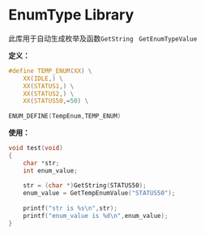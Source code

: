 # EnumType Library

此库用于自动生成枚举及函数`GetString ` `GetEnumTypeValue`

**定义：**

````c
#define TEMP_ENUM(XX) \
	XX(IDLE,) \
	XX(STATUS1,) \
	XX(STATUS2,) \
	XX(STATUS50,=50) \
	
ENUM_DEFINE(TempEnum,TEMP_ENUM)
````



**使用：**

````c
void test(void)
{
    char *str;
    int enum_value;
    
    str = (char *)GetString(STATUS50);
    enum_value = GetTempEnumValue("STATUS50");
    
    printf("str is %s\n",str);
    printf("enum_value is %d\n",enum_value);
}
````























